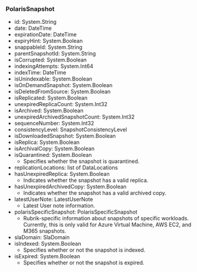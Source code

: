 ### PolarisSnapshot
- id: System.String
- date: DateTime
- expirationDate: DateTime
- expiryHint: System.Boolean
- snappableId: System.String
- parentSnapshotId: System.String
- isCorrupted: System.Boolean
- indexingAttempts: System.Int64
- indexTime: DateTime
- isUnindexable: System.Boolean
- isOnDemandSnapshot: System.Boolean
- isDeletedFromSource: System.Boolean
- isReplicated: System.Boolean
- unexpiredReplicaCount: System.Int32
- isArchived: System.Boolean
- unexpiredArchivedSnapshotCount: System.Int32
- sequenceNumber: System.Int32
- consistencyLevel: SnapshotConsistencyLevel
- isDownloadedSnapshot: System.Boolean
- isReplica: System.Boolean
- isArchivalCopy: System.Boolean
- isQuarantined: System.Boolean
  - Specifies whether the snapshot is quarantined.
- replicationLocations: list of DataLocations
- hasUnexpiredReplica: System.Boolean
  - Indicates whether the snapshot has a valid replica.
- hasUnexpiredArchivedCopy: System.Boolean
  - Indicates whether the snapshot has a valid archived copy.
- latestUserNote: LatestUserNote
  - Latest User note information.
- polarisSpecificSnapshot: PolarisSpecificSnapshot
  - Rubrik-specific information about snapshots of specific workloads. Currently, this is only valid for Azure Virtual Machine, AWS EC2, and M365 snapshots.
- slaDomain: SlaDomain
- isIndexed: System.Boolean
  - Specifies whether or not the snapshot is indexed.
- isExpired: System.Boolean
  - Specifies whether or not the snapshot is expired.
